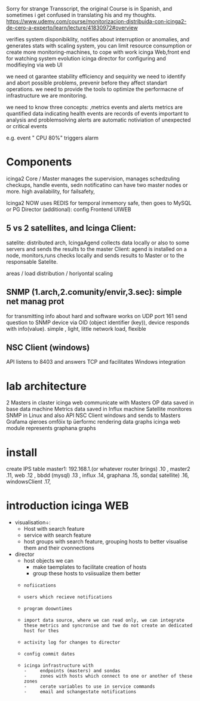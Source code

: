 Sorry for strange Transscript, the original Course is in Spanish, and sometimes i get confused in translating his and my thoughts. 
https://www.udemy.com/course/monitorizacion-distribuida-con-icinga2-de-cero-a-experto/learn/lecture/41830972#overview

verifies  system  disponibiklity, notifies about interruption or anomalies, and generates stats
with scaling system,  you can limit resource consumption or create more monitoring-machines, to cope with work
icinga Web,front end for watching system evolution
icinga director for configuring and modifieying via web UI

we need ot garantee stability efficiency and sequirity
we need to identify and abort possible problems, prevenir before they affect standart operations.
we need to provide the tools to optimize the performacne of infrastructure we are monitoring.

we need to know three concepts:
,metrics events and alerts
metrics are quantified data indicating health
events are records of events important to analysis and problemsolving
alerts are automatic notiviation of unexpected or critical events 

e.g. event " CPU 80%" triggers alarm


# Components

icinga2 Core / Master
manages the supervision, manages schedzuling checkups, handle events, sedn notificatino
can have two master nodes or more.
high availability, for failsafety,

Icinga2 NOW uses REDIS for temporal inmemory safe, then goes to MySQL or PG 
Director (additional): config Frontend UIWEB

## 5 vs 2 satellites, and Icinga Client:
satelite: distributed arch, IcingaAgend collects data locally or also to some servers and sends the results to the master
Client: agend is installed on a node, monitors,runs checks locally  and sends results to Master or to the responsable Satelite.

areas / load distribution / horiyontal scaling

## SNMP (1.arch,2.comunity/envir,3.sec): simple net manag prot
for transmitting info about hard and software
works on UDP port 161
send question to SNMP device via OID (object identifier (key)), device responds with info(value). 
simple , light, little network load, flexible

## NSC Client (windows)
API listens to 8403 and answers TCP and facilitates Windows integration


# lab architecture
2 Masters in claster
icinga web communicate with Masters
OP data saved in base data machine
Metrics data saved in Influx machine
Satellite monitores SNMP in Linux and also API NSC Client windows and sends to Masters
Grafama qieroes omföix tp üerformc rendering data graphs
icinga web module represents graphana graphs

# install
create IPS table
master1: 192.168.1.(or whatever router brings) .10 , master2 .11, web .12 , bbdd (mysql) .13 , influx .14, graphana .15, sonda( satellite) .16, windowsClient .17, 

# introduction icinga WEB
- visualisation÷: 
  - Host with search feature
  - service with search feature
  - host groups with search feature, grouping hosts to better visualise them and their cvonnections
- director
  -  host objects we can 
     -  make taemplates to   facilitate creation of hosts
     -  group these hosts to vsiisualize them better
  -     nofiications
  -     users which recieve notifications
  -     program doowntimes
  -     import data source, where we can read only, we can integrate these metrics and syncronise and twe do not create an dedicated host for thes
  -     activity log for changes to director
  -     config commit dates
  -     icinga infrastructure with
        -     endpoints (masters) and sondas
        -     zones with hosts which connect to one or another of these zones
        -     cerate variables to use in service commands
        -     email and schangestate notifications